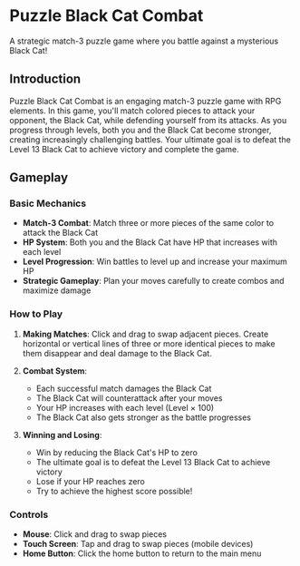 # Puzzle Black Cat Combat

A strategic match-3 puzzle game where you battle against a mysterious Black Cat!

## Introduction

Puzzle Black Cat Combat is an engaging match-3 puzzle game with RPG elements. In this game, you'll match colored pieces to attack your opponent, the Black Cat, while defending yourself from its attacks. As you progress through levels, both you and the Black Cat become stronger, creating increasingly challenging battles. Your ultimate goal is to defeat the Level 13 Black Cat to achieve victory and complete the game.

## Gameplay

### Basic Mechanics

- **Match-3 Combat**: Match three or more pieces of the same color to attack the Black Cat
- **HP System**: Both you and the Black Cat have HP that increases with each level
- **Level Progression**: Win battles to level up and increase your maximum HP
- **Strategic Gameplay**: Plan your moves carefully to create combos and maximize damage

### How to Play

1. **Making Matches**: Click and drag to swap adjacent pieces. Create horizontal or vertical lines of three or more identical pieces to make them disappear and deal damage to the Black Cat.

2. **Combat System**:
   - Each successful match damages the Black Cat
   - The Black Cat will counterattack after your moves
   - Your HP increases with each level (Level × 100)
   - The Black Cat also gets stronger as the battle progresses

3. **Winning and Losing**:
   - Win by reducing the Black Cat's HP to zero
   - The ultimate goal is to defeat the Level 13 Black Cat to achieve victory
   - Lose if your HP reaches zero
   - Try to achieve the highest score possible!

### Controls

- **Mouse**: Click and drag to swap pieces
- **Touch Screen**: Tap and drag to swap pieces (mobile devices)
- **Home Button**: Click the home button to return to the main menu